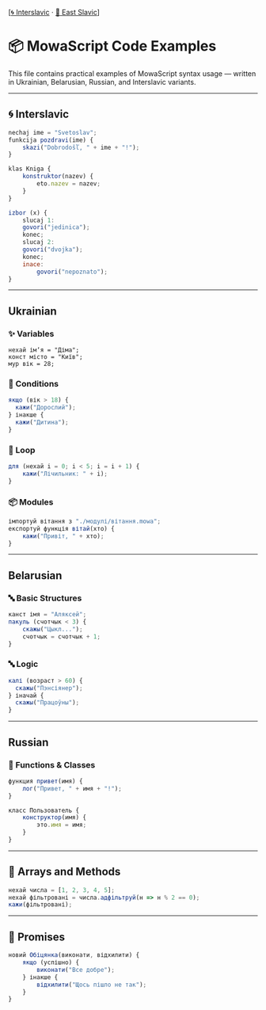 [[🌀 Interslavic](../../06_examples.md) · [🌲 East Slavic](../east/06_examples.md)]

# 📦 MowaScript Code Examples

This file contains practical examples of MowaScript syntax usage — written in Ukrainian, Belarusian, Russian, and Interslavic variants.

---

## 🌀 Interslavic
```js
nechaj ime = "Svetoslav";
funkcija pozdravi(ime) {
	skazi("Dobrodošľ, " + ime + "!");
}

klas Kniga {
	konstruktor(nazev) {
		eto.nazev = nazev;
	}
}

izbor (x) {
    slucaj 1:
	govori("jedinica");
	konec;
	slucaj 2:
	govori("dvojka");
	konec;
	inace:
        govori("nepoznato");
}
```

---

## Ukrainian

### ✨ Variables
```mowa
нехай імʼя = "Діма";
конст місто = "Київ";
мур вік = 28;
```

### 🔄 Conditions
```js
якщо (вік > 18) {
  кажи("Дорослий");
} інакше {
  кажи("Дитина");
}
```

### 🔁 Loop
```js
для (нехай i = 0; i < 5; i = i + 1) {
	кажи("Лічильник: " + i);
}
```

### 📦 Modules
```js
імпортуй вітання з "./модулі/вітання.mowa";
експортуй функція вітай(хто) {
	кажи("Привіт, " + хто);
}
```

---

## Belarusian

### 🔤 Basic Structures
```js
канст імя = "Аляксей";
пакуль (счотчык < 3) {
	скажы("Цыкл...");
	счотчык = счотчык + 1;
}
```

### 🔤 Logic
```js
калі (возраст > 60) {
  скажы("Пэнсіянер");
} іначай {
  скажы("Працоўны");
}
```

---

## Russian

### 🔧 Functions & Classes
```js
функция привет(имя) {
	лог("Привет, " + имя + "!");
}

класс Пользователь {
	конструктор(имя) {
		это.имя = имя;
	}
}
```

---

## 🧮 Arrays and Methods
```js
нехай числа = [1, 2, 3, 4, 5];
нехай фільтровані = числа.адфільтруй(н => н % 2 == 0);
кажи(фільтровані);
```

---

## 🔀 Promises
```js
новий Обіцянка(виконати, відхилити) {
	якщо (успішно) {
		виконати("Все добре");
	} інакше {
		відхилити("Щось пішло не так");
	}
}
```

